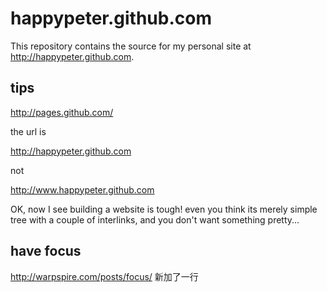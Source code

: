 
happypeter.github.com
==============

This repository contains the source for my personal site at
<http://happypeter.github.com>.

## tips

http://pages.github.com/

the url is

http://happypeter.github.com

not

http://www.happypeter.github.com

OK, now I see building a website is tough! even you think its merely simple tree with a couple of interlinks, and you don't want something pretty...

## have focus

<http://warpspire.com/posts/focus/>
新加了一行

